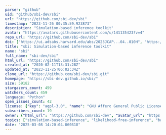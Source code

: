 ```yaml
---
parser: "github"
uid: "github/sbi-dev/sbi"
url: "https://github.com/sbi-dev/sbi"
timestamp: "2023-11-26 00:35:59.923873"
description: "Simulation-based inference toolkit"
avatar: "https://avatars.githubusercontent.com/u/141135423?v=4"
repo_url: "https://github.com/sbi-dev/sbi"
doi: ["https://ui.adsabs.harvard.edu/abs/2023JCAP...04..010H", "https://ui.adsabs.harvard.edu/abs/2020JOSS....5.2505T", "https://ui.adsabs.harvard.edu/abs/2023ascl.soft06002T/abstract"]
title: "sbi: Simulation-based inference toolkit"
name: "sbi"
full_name: "sbi-dev/sbi"
html_url: "https://github.com/sbi-dev/sbi"
created_at: "2020-02-11T13:31:28Z"
updated_at: "2023-11-25T06:02:34Z"
clone_url: "https://github.com/sbi-dev/sbi.git"
homepage: "https://sbi-dev.github.io/sbi/"
size: 59182
stargazers_count: 459
watchers_count: 459
language: "Python"
open_issues_count: 42
license: {"key": "agpl-3.0", "name": "GNU Affero General Public License v3.0", "spdx_id": "AGPL-3.0", "url": "https://api.github.com/licenses/agpl-3.0", "node_id": "MDc6TGljZW5zZTE="}
subscribers_count: 19
owner: {"html_url": "https://github.com/sbi-dev", "avatar_url": "https://avatars.githubusercontent.com/u/141135423?v=4", "login": "sbi-dev", "type": "Organization"}
topics: ["simulation-based-inference", "likelihood-free-inference", "bayesian-inference", "parameter-estimation", "pytorch", "machine-learning"]
date: "2025-03-08 14:20:04.060318"
---
```

